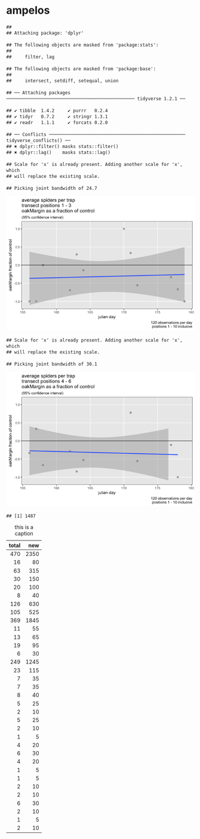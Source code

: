 ampelos
================

    ## 
    ## Attaching package: 'dplyr'

    ## The following objects are masked from 'package:stats':
    ## 
    ##     filter, lag

    ## The following objects are masked from 'package:base':
    ## 
    ##     intersect, setdiff, setequal, union

    ## ── Attaching packages ──────────────────────────────────────────────── tidyverse 1.2.1 ──

    ## ✔ tibble  1.4.2     ✔ purrr   0.2.4
    ## ✔ tidyr   0.7.2     ✔ stringr 1.3.1
    ## ✔ readr   1.1.1     ✔ forcats 0.2.0

    ## ── Conflicts ─────────────────────────────────────────────────── tidyverse_conflicts() ──
    ## ✖ dplyr::filter() masks stats::filter()
    ## ✖ dplyr::lag()    masks stats::lag()

    ## Scale for 'x' is already present. Adding another scale for 'x', which
    ## will replace the existing scale.

    ## Picking joint bandwidth of 24.7

![](ampelos_files/figure-markdown_github/unnamed-chunk-1-1.png)

    ## Scale for 'x' is already present. Adding another scale for 'x', which
    ## will replace the existing scale.

    ## Picking joint bandwidth of 30.1

![](ampelos_files/figure-markdown_github/unnamed-chunk-1-2.png)

    ## [1] 1487

<table>
<caption>
this is a caption
</caption>
<thead>
<tr>
<th style="text-align:right;">
total
</th>
<th style="text-align:right;">
new
</th>
</tr>
</thead>
<tbody>
<tr>
<td style="text-align:right;">
470
</td>
<td style="text-align:right;">
2350
</td>
</tr>
<tr>
<td style="text-align:right;">
16
</td>
<td style="text-align:right;">
80
</td>
</tr>
<tr>
<td style="text-align:right;">
63
</td>
<td style="text-align:right;">
315
</td>
</tr>
<tr>
<td style="text-align:right;">
30
</td>
<td style="text-align:right;">
150
</td>
</tr>
<tr>
<td style="text-align:right;">
20
</td>
<td style="text-align:right;">
100
</td>
</tr>
<tr>
<td style="text-align:right;">
8
</td>
<td style="text-align:right;">
40
</td>
</tr>
<tr>
<td style="text-align:right;">
126
</td>
<td style="text-align:right;">
630
</td>
</tr>
<tr>
<td style="text-align:right;">
105
</td>
<td style="text-align:right;">
525
</td>
</tr>
<tr>
<td style="text-align:right;">
369
</td>
<td style="text-align:right;">
1845
</td>
</tr>
<tr>
<td style="text-align:right;">
11
</td>
<td style="text-align:right;">
55
</td>
</tr>
<tr>
<td style="text-align:right;">
13
</td>
<td style="text-align:right;">
65
</td>
</tr>
<tr>
<td style="text-align:right;">
19
</td>
<td style="text-align:right;">
95
</td>
</tr>
<tr>
<td style="text-align:right;">
6
</td>
<td style="text-align:right;">
30
</td>
</tr>
<tr>
<td style="text-align:right;">
249
</td>
<td style="text-align:right;">
1245
</td>
</tr>
<tr>
<td style="text-align:right;">
23
</td>
<td style="text-align:right;">
115
</td>
</tr>
<tr>
<td style="text-align:right;">
7
</td>
<td style="text-align:right;">
35
</td>
</tr>
<tr>
<td style="text-align:right;">
7
</td>
<td style="text-align:right;">
35
</td>
</tr>
<tr>
<td style="text-align:right;">
8
</td>
<td style="text-align:right;">
40
</td>
</tr>
<tr>
<td style="text-align:right;">
5
</td>
<td style="text-align:right;">
25
</td>
</tr>
<tr>
<td style="text-align:right;">
2
</td>
<td style="text-align:right;">
10
</td>
</tr>
<tr>
<td style="text-align:right;">
5
</td>
<td style="text-align:right;">
25
</td>
</tr>
<tr>
<td style="text-align:right;">
2
</td>
<td style="text-align:right;">
10
</td>
</tr>
<tr>
<td style="text-align:right;">
1
</td>
<td style="text-align:right;">
5
</td>
</tr>
<tr>
<td style="text-align:right;">
4
</td>
<td style="text-align:right;">
20
</td>
</tr>
<tr>
<td style="text-align:right;">
6
</td>
<td style="text-align:right;">
30
</td>
</tr>
<tr>
<td style="text-align:right;">
4
</td>
<td style="text-align:right;">
20
</td>
</tr>
<tr>
<td style="text-align:right;">
1
</td>
<td style="text-align:right;">
5
</td>
</tr>
<tr>
<td style="text-align:right;">
1
</td>
<td style="text-align:right;">
5
</td>
</tr>
<tr>
<td style="text-align:right;">
2
</td>
<td style="text-align:right;">
10
</td>
</tr>
<tr>
<td style="text-align:right;">
2
</td>
<td style="text-align:right;">
10
</td>
</tr>
<tr>
<td style="text-align:right;">
6
</td>
<td style="text-align:right;">
30
</td>
</tr>
<tr>
<td style="text-align:right;">
2
</td>
<td style="text-align:right;">
10
</td>
</tr>
<tr>
<td style="text-align:right;">
1
</td>
<td style="text-align:right;">
5
</td>
</tr>
<tr>
<td style="text-align:right;">
2
</td>
<td style="text-align:right;">
10
</td>
</tr>
</tbody>
</table>
